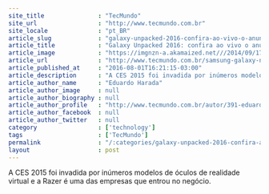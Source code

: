 ```yaml
---
site_title               : "TecMundo"
site_url                 : "http://www.tecmundo.com.br"
site_locale              : "pt_BR"
article_slug             : "galaxy-unpacked-2016-confira-ao-vivo-o-anuncio-do-novo-galaxy-note-7"
article_title            : "Galaxy Unpacked 2016: confira ao vivo o anúncio do novo Galaxy Note 7"
article_image            : "https://imgnzn-a.akamaized.net///2014/09/17/17095428676046-t1200x480.jpg"
article_url              : "http://www.tecmundo.com.br/samsung-galaxy-note-7/107923-galaxy-unpacked-2016-confira-vivo-anuncio-novo-galaxy-note-7.htm"
article_published_at     : "2016-08-01T16:21:15-03:00"
article_description      : "A CES 2015 foi invadida por inúmeros modelos de óculos de realidade virtual e a Razer é uma das empresas que entrou no negócio."
article_author_name      : "Eduardo Harada"
article_author_image     : null
article_author_biography : null
article_author_profile   : "http://www.tecmundo.com.br/autor/391-eduardo-harada/"
article_author_facebook  : null
article_author_twitter   : null
category                 : ['technology']
tags                     : ['TecMundo']
permalink                : "/:categories/galaxy-unpacked-2016-confira-ao-vivo-o-anuncio-do-novo-galaxy-note-7/"
layout                   : post
---
```


A CES 2015 foi invadida por inúmeros modelos de óculos de realidade virtual e a Razer é uma das empresas que entrou no negócio.
